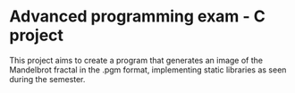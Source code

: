 # Advanced programming exam - C project
This project aims to create a program that generates an image of the Mandelbrot fractal in the .pgm format, implementing static libraries as seen during the semester.
